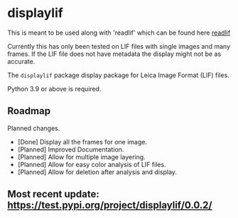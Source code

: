 # displaylif

This is meant to be used along with 'readlif' which can be found here [readlif](https://pypi.org/project/readlif/)

Currently this has only been tested on LIF files with single images and many frames. If the LIF file does not have metadata the display might not be as accurate.

The `displaylif` package display package for Leica Image Format (LIF) files. 

Python 3.9 or above is required.

## Roadmap

Planned changes.

- [Done] Display all the frames for one image.
- [Planned] Improved Documentation.
- [Planned] Allow for multiple image layering.
- [Planned] Allow for easy color analysis of LIF files.
- [Planned] Allow for deletion after analysis and display.


## Most recent update: https://test.pypi.org/project/displaylif/0.0.2/
